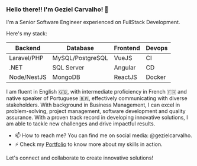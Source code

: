 ### Hello there!! I'm Geziel Carvalho! 👋

I'm a Senior Software Engineer experienced on FullStack Development.

Here's my stack:

| Backend       | Database        | Frontend     | Devops  |
| ------------- | --------------- | ------------ |---------|
| Laravel/PHP   | MySQL/PostgreSQL| VueJS        | CI      |
| .NET          | SQL Server      | Angular      | CD      |
| Node/NestJS   | MongoDB         | ReactJS      | Docker  |

I am fluent in English 🇬🇧, with intermediate proficiency in French 🇫🇷 and native speaker of Portuguese 🇧🇷, effectively communicating with diverse stakeholders. With background in Business Management, I can excel in problem-solving, project management, software development and quality assurance. With a proven track record in developing innovative solutions, I am able to tackle new challenges and drive impactful results.

- 📫 How to reach me? You can find me on social media: @gezielcarvalho.
- ⚡ Check my [Portfolio](https://github.com/gezielcarvalho?tab=projects) to know more about my skills in action.

Let's connect and collaborate to create innovative solutions!
